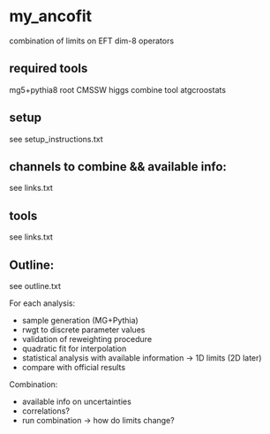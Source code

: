 # my_ancofit

combination of limits on EFT dim-8 operators


## required tools

mg5+pythia8
root
CMSSW
higgs combine tool
atgcroostats

## setup

see setup_instructions.txt

## channels to combine && available info:  

see links.txt

## tools 

see links.txt

## Outline:  

see outline.txt



For each analysis:  
* sample generation (MG+Pythia)  
* rwgt to discrete parameter values  
* validation of reweighting procedure  
* quadratic fit for interpolation  
* statistical analysis with available information -> 1D limits (2D later)  
* compare with official results  

Combination:  
* available info on uncertainties  
* correlations?  
* run combination -> how do limits change?  
